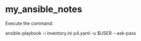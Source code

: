 # my_ansible_notes

Execute the command:

ansible-playbook -i inventory.ini p4.yaml -u $USER --ask-pass
